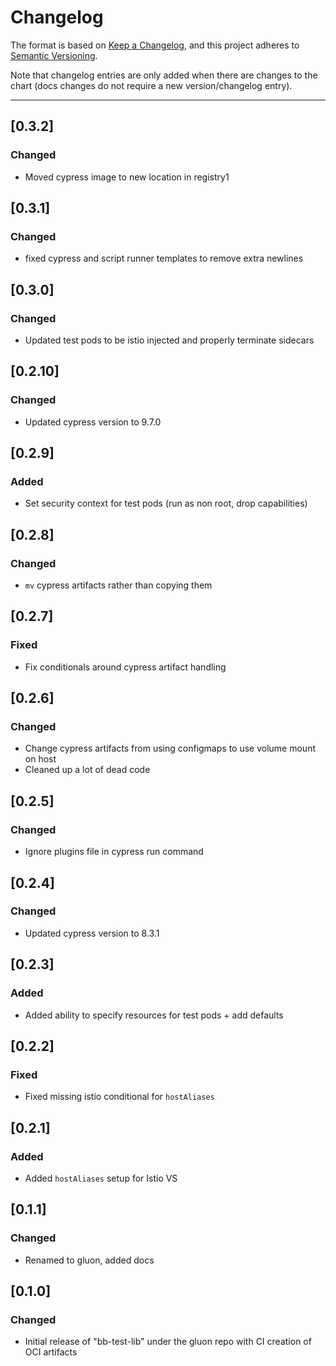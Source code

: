 # Changelog

The format is based on [Keep a Changelog](https://keepachangelog.com/en/1.0.0/), and this project adheres to [Semantic Versioning](https://semver.org/spec/v2.0.0.html).

Note that changelog entries are only added when there are changes to the chart (docs changes do not require a new version/changelog entry).

---
## [0.3.2]
### Changed
- Moved cypress image to new location in registry1

## [0.3.1]
### Changed
- fixed cypress and script runner templates to remove extra newlines

## [0.3.0]
### Changed
- Updated test pods to be istio injected and properly terminate sidecars

## [0.2.10]
### Changed
- Updated cypress version to 9.7.0

## [0.2.9]
### Added
- Set security context for test pods (run as non root, drop capabilities)

## [0.2.8]
### Changed
- `mv` cypress artifacts rather than copying them

## [0.2.7]
### Fixed
- Fix conditionals around cypress artifact handling

## [0.2.6]
### Changed
- Change cypress artifacts from using configmaps to use volume mount on host
- Cleaned up a lot of dead code

## [0.2.5]
### Changed
- Ignore plugins file in cypress run command

## [0.2.4]
### Changed
- Updated cypress version to 8.3.1

## [0.2.3]
### Added
- Added ability to specify resources for test pods + add defaults

## [0.2.2]
### Fixed
- Fixed missing istio conditional for `hostAliases`

## [0.2.1]
### Added
- Added `hostAliases` setup for Istio VS

## [0.1.1]
### Changed
- Renamed to gluon, added docs

## [0.1.0]
### Changed
- Initial release of "bb-test-lib" under the gluon repo with CI creation of OCI artifacts
